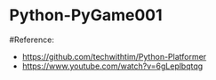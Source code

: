 # Python-PyGame001

#Reference:
- https://github.com/techwithtim/Python-Platformer
- https://www.youtube.com/watch?v=6gLeplbqtqg
